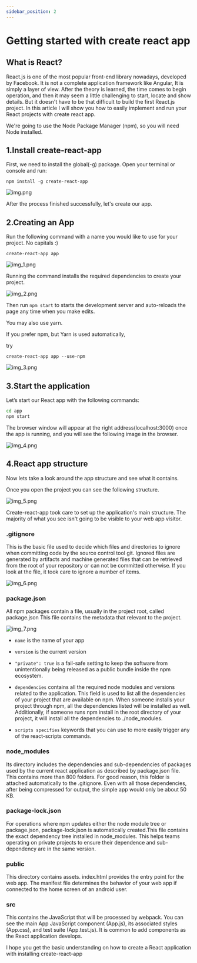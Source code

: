 ```yaml
---
sidebar_position: 2
---
```


# Getting started with create react app

## What is React?

React.js is one of the most popular front-end library nowadays, developed by Facebook. It is not a complete application framework like Angular, It is simply a layer of view. After the theory is learned, the time comes to begin operation, and then it may seem a little challenging to start, locate and show details. But it doesn't have to be that difficult to build the first React.js project. In this article I will show you how to easily implement and run your React projects with create react app.

We're going to use the Node Package Manager (npm), so you will need Node installed.

## 1.Install create-react-app

First, we need to install the global(-g) package.
Open your terminal or console and run:

`npm install -g create-react-app`

![img.png](img.png)

After the process finished successfully, let's create our app.

## 2.Creating an App

Run the following command with a name you would like to use for your project. No capitals :)

`create-react-app app`

![img_1.png](img_1.png)

Running the command installs the required dependencies to create your project.

![img_2.png](img_2.png)

Then run `npm start` to starts the development server and auto-reloads the page any time when you make edits.

You may also use yarn.

If you prefer npm, but Yarn is used automatically,

try

`create-react-app app --use-npm`

![img_3.png](img_3.png)

## 3.Start the application

Let’s start our React app with the following commands:

```bash
cd app
npm start
```

The browser window will appear at the right address(localhost:3000) once the app is running, and you will see the following image in the browser.

![img_4.png](img_4.png)

## 4.React app structure

Now lets take a look around the app structure and see what it contains.

Once you open the project you can see the following structure.

![img_5.png](img_5.png)

Create-react-app took care to set up the application's main structure. The majority of what you see isn't going to be visible to your web app visitor.

### .gitignore

This is the basic file used to decide which files and directories to ignore when committing code by the source control tool git. Ignored files are generated by artifacts and machine generated files that can be retrieved from the root of your repository or can not be committed otherwise. If you look at the file, it took care to ignore a number of items.

![img_6.png](img_6.png)

### package.json

All npm packages contain a file, usually in the project root, called package.json
This file contains the metadata that relevant to the project.

![img_7.png](img_7.png)

- `name` is the name of your app

- `version` is the current version

- `"private": true` is a fail-safe setting to keep the software from unintentionally being released as a public bundle inside the npm ecosystem.

- `dependencies` contains all the required node modules and versions related to the application. This field is used to list all the dependencies of your project that are available on npm. When someone installs your project through npm, all the dependencies listed will be installed as well. Additionally, if someone runs npm install in the root directory of your project, it will install all the dependencies to ./node_modules.

- `scripts specifies` keywords that you can use to more easily trigger any of the react-scripts commands.

### node_modules

Its directory includes the dependencies and sub-dependencies of packages used by the current react application as described by package.json file. This contains more than 800 folders. For good reason, this folder is attached automatically to the .gitignore. Even with all those dependencies, after being compressed for output, the simple app would only be about 50 KB.

### package-lock.json

For operations where npm updates either the node module tree or package.json, package-lock.json is automatically created.This file contains the exact dependency tree installed in node_modules. This helps teams operating on private projects to ensure their dependence and sub-dependency are in the same version.

### public

This directory contains assets. index.html provides the entry point for the web app. The manifest file determines the behavior of your web app if connected to the home screen of an android user.

### src

This contains the JavaScript that will be processed by webpack. You can see the main App JavaScript component (App.js), its associated styles (App.css), and test suite (App.test.js). It is common to add components as the React application develops.


I hope you get the basic understanding on how to create a React application with installing create-react-app




